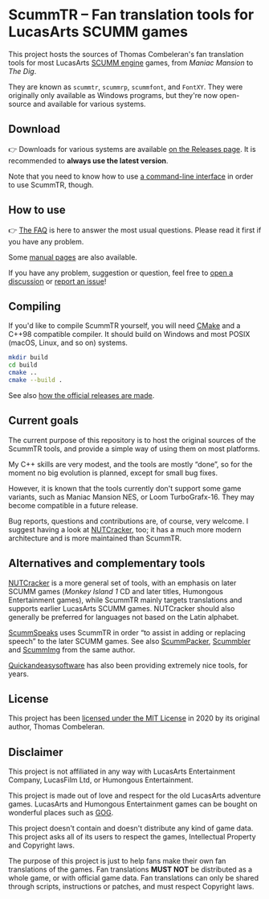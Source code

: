 # ScummTR – Fan translation tools for LucasArts SCUMM games

This project hosts the sources of Thomas Combeleran's fan translation tools for most LucasArts [SCUMM engine](https://en.wikipedia.org/wiki/SCUMM) games, from *Maniac Mansion* to *The Dig*.

They are known as `scummtr`, `scummrp`, `scummfont`, and `FontXY`. They were originally only available as Windows programs, but they're now open-source and available for various systems.

## Download

👉 Downloads for various systems are available [on the Releases page](https://github.com/dwatteau/scummtr/releases). It is recommended to **always use the latest version**.

Note that you need to know how to use [a command-line interface](https://en.wikipedia.org/wiki/Command-line_interface) in order to use ScummTR, though.

## How to use

👉 [The FAQ](FAQ.md) is here to answer the most usual questions. Please read it first if you have any problem.

Some [manual pages](man/txt/) are also available.

If you have any problem, suggestion or question, feel free to [open a discussion](https://github.com/dwatteau/scummtr/discussions/new) or [report an issue](https://github.com/dwatteau/scummtr/issues/new/choose)!

## Compiling

If you'd like to compile ScummTR yourself, you will need [CMake](https://cmake.org) and a C++98 compatible compiler. It should build on Windows and most POSIX (macOS, Linux, and so on) systems.

```sh
mkdir build
cd build
cmake ..
cmake --build .
```

See also [how the official releases are made](releases/README.md).

## Current goals

The current purpose of this repository is to host the original sources of the ScummTR tools, and provide a simple way of using them on most platforms.

My C++ skills are very modest, and the tools are mostly “done”, so for the moment no big evolution is planned, except for small bug fixes.

However, it is known that the tools currently don't support some game variants, such as Maniac Mansion NES, or Loom TurboGrafx-16. They may become compatible in a future release.

Bug reports, questions and contributions are, of course, very welcome. I suggest having a look at [NUTCracker](https://github.com/BLooperZ/nutcracker), too; it has a much more modern architecture and is more maintained than ScummTR.

## Alternatives and complementary tools

[NUTCracker](https://github.com/BLooperZ/nutcracker) is a more general set of tools, with an emphasis on later SCUMM games (*Monkey Island 1* CD and later titles, Humongous Entertainment games), while ScummTR mainly targets translations and supports earlier LucasArts SCUMM games. NUTCracker should also generally be preferred for languages not based on the Latin alphabet.

[ScummSpeaks](http://www.jestarjokin.net/apps/scummspeaks/) uses ScummTR in order “to assist in adding or replacing speech” to the later SCUMM games. See also [ScummPacker](http://www.jestarjokin.net/apps/scummpacker/), [Scummbler](http://www.jestarjokin.net/apps/scummbler/) and [ScummImg](http://www.jestarjokin.net/apps/scummimg/) from the same author.

[Quickandeasysoftware](https://quickandeasysoftware.net/software) has also been providing extremely nice tools, for years.

## License

This project has been [licensed under the MIT License](COPYING) in 2020 by its original author, Thomas Combeleran.

## Disclaimer

This project is not affiliated in any way with LucasArts Entertainment Company, LucasFilm Ltd, or Humongous Entertainment.

This project is made out of love and respect for the old LucasArts adventure games. LucasArts and Humongous Entertainment games can be bought on wonderful places such as [GOG](https://www.gog.com/games?devpub=lucasfilm&page=1&sort=title).

This project doesn't contain and doesn't distribute any kind of game data. This project asks all of its users to respect the games, Intellectual Property and Copyright laws.

The purpose of this project is just to help fans make their own fan translations of the games. Fan translations **MUST NOT** be distributed as a whole game, or with official game data. Fan translations can only be shared through scripts, instructions or patches, and must respect Copyright laws.
